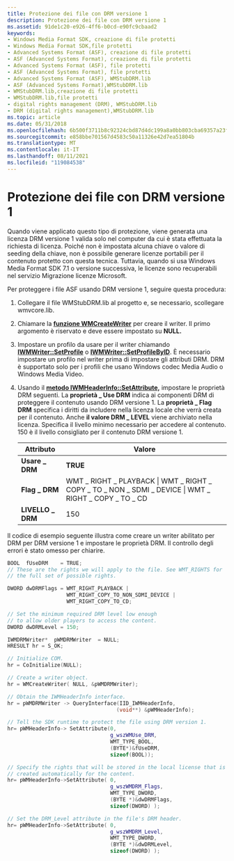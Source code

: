 ```yaml
---
title: Protezione dei file con DRM versione 1
description: Protezione dei file con DRM versione 1
ms.assetid: 91de1c20-e926-4ff6-b0cd-e90fc9cbaad2
keywords:
- Windows Media Format SDK, creazione di file protetti
- Windows Media Format SDK,file protetti
- Advanced Systems Format (ASF), creazione di file protetti
- ASF (Advanced Systems Format), creazione di file protetti
- Advanced Systems Format (ASF), file protetti
- ASF (Advanced Systems Format), file protetti
- Advanced Systems Format (ASF), WMStubDRM.lib
- ASF (Advanced Systems Format),WMStubDRM.lib
- WMStubDRM.lib,creazione di file protetti
- WMStubDRM.lib,file protetti
- digital rights management (DRM), WMStubDRM.lib
- DRM (digital rights management),WMStubDRM.lib
ms.topic: article
ms.date: 05/31/2018
ms.openlocfilehash: 6b500f3711b8c92324cbd87d4dc199a8a0bb803cba69357a23f139fb96f8281f
ms.sourcegitcommit: e858bbe701567d4583c50a11326e42d7ea51804b
ms.translationtype: MT
ms.contentlocale: it-IT
ms.lasthandoff: 08/11/2021
ms.locfileid: "119084538"
---
```

# <a name="protecting-files-with-drm-version-1"></a>Protezione dei file con DRM versione 1

Quando viene applicato questo tipo di protezione, viene generata una licenza DRM versione 1 valida solo nel computer da cui è stata effettuata la richiesta di licenza. Poiché non è impostata alcuna chiave o valore di seeding della chiave, non è possibile generare licenze portabili per il contenuto protetto con questa tecnica. Tuttavia, quando si usa Windows Media Format SDK 7.1 o versione successiva, le licenze sono recuperabili nel servizio Migrazione licenze Microsoft.

Per proteggere i file ASF usando DRM versione 1, seguire questa procedura:

1.  Collegare il file WMStubDRM.lib al progetto e, se necessario, scollegare wmvcore.lib.
2.  Chiamare la [**funzione WMCreateWriter**](/previous-versions/windows/desktop/api/Wmsdkidl/nf-wmsdkidl-wmcreatewriter) per creare il writer. Il primo argomento è riservato e deve essere impostato su **NULL.**
3.  Impostare un profilo da usare per il writer chiamando [**IWMWriter::SetProfile**](/previous-versions/windows/desktop/api/Wmsdkidl/nf-wmsdkidl-iwmwriter-setprofile) o [**IWMWriter::SetProfileByID**](/previous-versions/windows/desktop/api/wmsdkidl/nf-wmsdkidl-iwmwriter-setprofilebyid). È necessario impostare un profilo nel writer prima di impostare gli attributi DRM. DRM è supportato solo per i profili che usano Windows codec Media Audio o Windows Media Video.
4.  Usando il [**metodo IWMHeaderInfo::SetAttribute,**](/previous-versions/windows/desktop/api/Wmsdkidl/nf-wmsdkidl-iwmheaderinfo-setattribute) impostare le proprietà DRM seguenti. La **proprietà \_ Use DRM** indica ai componenti DRM di proteggere il contenuto usando DRM versione 1. La **proprietà \_ Flag DRM** specifica i diritti da includere nella licenza locale che verrà creata per il contenuto. Anche **il valore DRM \_ LEVEL** viene archiviato nella licenza. Specifica il livello minimo necessario per accedere al contenuto. 150 è il livello consigliato per il contenuto DRM versione 1.

    | Attributo      | Valore                                                                                       |
    |----------------|---------------------------------------------------------------------------------------------|
    | **Usare \_ DRM**   | **TRUE**                                                                                    |
    | **Flag \_ DRM** | WMT \_ RIGHT \_ PLAYBACK \| WMT \_ RIGHT \_ COPY \_ TO \_ NON \_ SDMI \_ DEVICE \| WMT \_ RIGHT \_ COPY \_ TO \_ CD |
    | **LIVELLO \_ DRM** | 150                                                                                         |

    

     

Il codice di esempio seguente illustra come creare un writer abilitato per DRM per DRM versione 1 e impostare le proprietà DRM. Il controllo degli errori è stato omesso per chiarire.


```C++
BOOL  fUseDRM    = TRUE;
// These are the rights we will apply to the file. See WMT_RIGHTS for
// the full set of possible rights.

DWORD dwDRMFlags = WMT_RIGHT_PLAYBACK | 
                   WMT_RIGHT_COPY_TO_NON_SDMI_DEVICE | 
                   WMT_RIGHT_COPY_TO_CD;

// Set the minimum required DRM level low enough
// to allow older players to access the content.
DWORD dwDRMLevel = 150;

IWMDRMWriter*  pWMDRMWriter  = NULL;
HRESULT hr = S_OK;

// Initialize COM.
hr = CoInitialize(NULL);

// Create a writer object.
hr = WMCreateWriter( NULL, &pWMDRMWriter);

// Obtain the IWMHeaderInfo interface.
hr = pWMDRMWriter -> QueryInterface(IID_IWMHeaderInfo, 
                                   (void**) &pWMHeaderInfo);

// Tell the SDK runtime to protect the file using DRM version 1.
hr= pWMHeaderInfo-> SetAttribute(0,
                                 g_wszWMUse_DRM,
                                 WMT_TYPE_BOOL,
                                 (BYTE*)&fUseDRM,
                                 sizeof(BOOL));

// Specify the rights that will be stored in the local license that is
// created automatically for the content.
hr= pWMHeaderInfo->SetAttribute( 0,
                                 g_wszWMDRM_Flags, 
                                 WMT_TYPE_DWORD,
                                 (BYTE *)&dwDRMFlags,
                                 sizeof(DWORD) );

// Set the DRM_Level attribute in the file's DRM header.
hr= pWMHeaderInfo->SetAttribute( 0,
                                 g_wszWMDRM_Level, 
                                 WMT_TYPE_DWORD,
                                 (BYTE *)&dwDRMLevel,
                                 sizeof(DWORD) );
```



 

 




